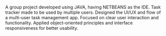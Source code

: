 A group project developed using JAVA, having NETBEANS as the IDE. Task tracker made to be used by multiple users. Designed the UI/UX and flow of a multi-user task management app. Focused on clear user interaction and functionality. Applied object-oriented principles and interface responsiveness for better usability.


